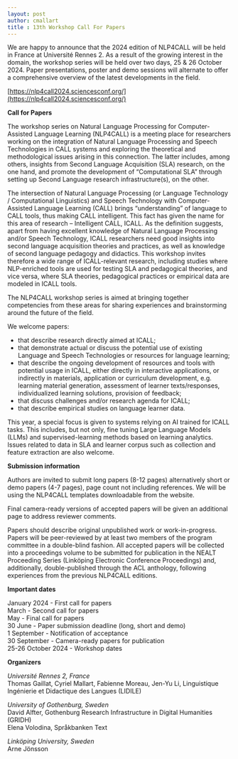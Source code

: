 ```yaml
---
layout: post
author: cmallart
title : 13th Workshop Call For Papers
---
```


We are happy to announce that the 2024 edition of NLP4CALL will be held in France at Université Rennes 2. As a result of the growing interest in the domain, the workshop series will be held over two days, 25 & 26 October 2024. Paper presentations, poster and demo sessions will alternate to offer a comprehensive overview of the latest developments in the field.

[https://nlp4call2024.sciencesconf.org/](https://nlp4call2024.sciencesconf.org/)

**Call for Papers**

The workshop series on Natural Language Processing for Computer-Assisted Language Learning (NLP4CALL) is a meeting place for researchers working on the integration of Natural Language Processing and Speech Technologies in CALL systems and exploring the theoretical and methodological issues arising in this connection. The latter includes, among others, insights from Second Language Acquisition (SLA) research, on the one hand, and promote the development of “Computational SLA” through setting up Second Language research infrastructure(s), on the other.

The intersection of Natural Language Processing (or Language Technology / Computational Linguistics) and Speech Technology with Computer-Assisted Language Learning (CALL) brings “understanding” of language to CALL tools, thus making CALL intelligent. This fact has given the name for this area of research – Intelligent CALL, ICALL. As the definition suggests, apart from having excellent knowledge of Natural Language Processing and/or Speech Technology, ICALL researchers need good insights into second language acquisition theories and practices, as well as knowledge of second language pedagogy and didactics. This workshop invites therefore a wide range of ICALL-relevant research, including studies where NLP-enriched tools are used for testing SLA and pedagogical theories, and vice versa, where SLA theories, pedagogical practices or empirical data are modeled in ICALL tools.

The NLP4CALL workshop series is aimed at bringing together competencies from these areas for sharing experiences and brainstorming around the future of the field.

We welcome papers:
- that describe research directly aimed at ICALL;
- that demonstrate actual or discuss the potential use of existing Language and Speech Technologies or resources for language learning;
- that describe the ongoing development of resources and tools with potential usage in ICALL, either directly in interactive applications, or indirectly in materials, application or curriculum development, e.g. learning material generation, assessment of learner texts/responses, individualized learning solutions, provision of feedback;
- that discuss challenges and/or research agenda for ICALL;
- that describe empirical studies on language learner data.

This year, a special focus is given to systems relying on AI trained for ICALL tasks. This includes, but not only, fine tuning Large Language Models (LLMs) and supervised-learning methods based on learning analytics. Issues related to data in SLA and learner corpus such as collection and feature extraction are also welcome.

**Submission information**

Authors are invited to submit long papers (8-12 pages) alternatively short or demo papers (4-7 pages), page count not including references. We will be using the NLP4CALL templates downloadable from the website.

Final camera-ready versions of accepted papers will be given an additional page to address reviewer comments.

Papers should describe original unpublished work or work-in-progress. Papers will be peer-reviewed by at least two members of the program committee in a double-blind fashion. All accepted papers will be collected into a proceedings volume to be submitted for publication in the NEALT Proceeding Series (Linköping Electronic Conference Proceedings) and, additionally, double-published through the ACL anthology, following experiences from the previous NLP4CALL editions.

**Important dates**

January 2024 - First call for papers\
March - Second call for papers\
May - Final call for papers\
30 June - Paper submission deadline (long, short and demo)\
1 September - Notification of acceptance\
30 September - Camera-ready papers for publication\
25-26 October 2024  - Workshop dates


**Organizers**

*Université Rennes 2, France*\
Thomas Gaillat, Cyriel Mallart, Fabienne Moreau, Jen-Yu Li, Linguistique Ingénierie et Didactique des Langues (LIDILE)  

*University of Gothenburg, Sweden*\
David Alfter, Gothenburg Research Infrastructure in Digital Humanities (GRIDH)\
Elena Volodina, Språkbanken Text  

*Linköping University, Sweden*\
Arne Jönsson